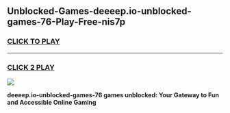 
## Unblocked-Games-deeeep.io-unblocked-games-76-Play-Free-nis7p
<h3>
<a href="https://premium76.site?title=deeeep.io-unblocked-games-76&ref=18A">CLICK TO PLAY</a></h3>
<hr>

<h3>
<a href="https://premium76.site?title=deeeep.io-unblocked-games-76&ref=18A">CLICK 2 PLAY</a>
  
</h3>

<a href="https://premium76.site?title=deeeep.io-unblocked-games-76&ref=18A"><img src="https://clearcache.store/games.png"></a>


**deeeep.io-unblocked-games-76 games unblocked: Your Gateway to Fun and Accessible Online Gaming**
